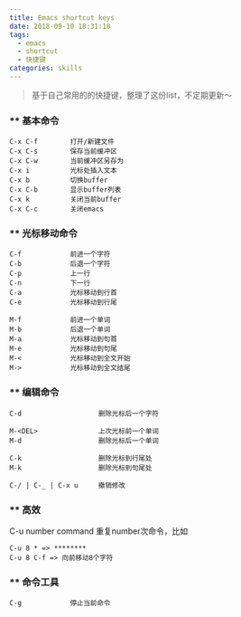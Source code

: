 ```yaml
---
title: Emacs shortcut keys
date: 2018-09-10 18:31:18
tags: 
  - emacs
  - shortcut
  - 快捷键
categories: skills
---
```

> 基于自己常用的的快捷键，整理了这份list，不定期更新～
### ** 基本命令
```
C-x C-f        打开/新建文件
C-x C-s        保存当前缓冲区
C-x C-w        当前缓冲区另存为
C-x i          光标处插入文本
C-x b          切换buffer
C-x C-b        显示buffer列表
C-x k          关闭当前buffer
C-x C-c        关闭emacs
```
### ** 光标移动命令
```
C-f            前进一个字符
C-b            后退一个字符
C-p            上一行
C-n            下一行
C-a            光标移动到行首
C-e            光标移动到行尾

M-f            前进一个单词
M-b            后退一个单词
M-a            光标移动到句首
M-e            光标移动到句尾
M-<            光标移动到全文开始
M->            光标移动到全文结尾
```
<!--more-->
### ** 编辑命令
```
C-d                   删除光标后一个字符

M-<DEL>               上次光标前一个单词
M-d                   删除光标后一个单词

C-k                   删除光标到行尾处
M-k                   删除光标到句尾处

C-/ | C-_ | C-x u     撤销修改
```

### ** 高效
C-u number command  重复number次命令，比如
```
C-u 8 * => ********
C-u 8 C-f => 向前移动8个字符
```

### ** 命令工具
```
C-g            停止当前命令
```